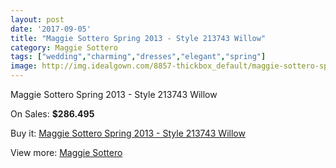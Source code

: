```yaml
---
layout: post
date: '2017-09-05'
title: "Maggie Sottero Spring 2013 - Style 213743 Willow"
category: Maggie Sottero
tags: ["wedding","charming","dresses","elegant","spring"]
image: http://img.idealgown.com/8857-thickbox_default/maggie-sottero-spring-2013-style-213743-willow.jpg
---
```

Maggie Sottero Spring 2013 - Style 213743 Willow

On Sales: **$286.495**
<a href="https://www.idealgown.com/en/maggie-sottero/3682-maggie-sottero-spring-2013-style-213743-willow.html"><amp-img layout="responsive" width="600" height="600" src="//img.idealgown.com/8857-thickbox_default/maggie-sottero-spring-2013-style-213743-willow.jpg" alt="Maggie Sottero Spring 2013 - Style 213743 Willow 0" /></a>
<a href="https://www.idealgown.com/en/maggie-sottero/3682-maggie-sottero-spring-2013-style-213743-willow.html"><amp-img layout="responsive" width="600" height="600" src="//img.idealgown.com/8856-thickbox_default/maggie-sottero-spring-2013-style-213743-willow.jpg" alt="Maggie Sottero Spring 2013 - Style 213743 Willow 1" /></a>

Buy it: [Maggie Sottero Spring 2013 - Style 213743 Willow](https://www.idealgown.com/en/maggie-sottero/3682-maggie-sottero-spring-2013-style-213743-willow.html "Maggie Sottero Spring 2013 - Style 213743 Willow")

View more: [Maggie Sottero](https://www.idealgown.com/en/45-maggie-sottero "Maggie Sottero")